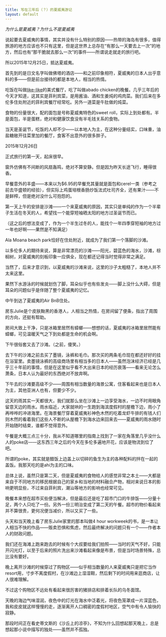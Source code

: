 ```yaml
---
title: 写在三年后（？）的夏威夷游记
layout: default
---
```


*为什么是夏威夷？为什么不是夏威夷*

说起要去夏威夷的事情，其实并没有什么特别的原因——热带的海岛有很多，值得旅游的地方应该也不只有这里，但是这世界上总存在“有那么一天要去上一次”的地方，然后也有“那干脆就去那么一次”的事件——所谓说走就走的旅行吧。

所以2015年12月25日，抵达夏威夷。

首先到的是日文名字叫做佛塔的酒店——和之前印象相符，夏威夷的日本人出乎意料的多——但是前台接待的都是本地人，相当的热情。

吃饭在叫做[like-like](http://likelikedriveinn.com/location/)的美式餐厅，吃了叫做abado chicken的晚餐。几乎三年后的今天才知道，这其实是菲利宾菜，是用酱油、酒和生姜炖的鸡肉菜。我们后来在多伦多住处附近的菲利宾餐厅经常吃。另外一道菜是牛肚做的炖菜。

食物的份量很大，配的面包是号称夏威夷特色的sweet roll，实际上到处都有。半是面包，半是蛋糕，绝对和健康饮食没有半毛钱关系的食物。

当天是圣诞节，吃饭的人却不少——以本地人为主，在这种分量结实，口味重，油盐糖敞开往菜里加的餐厅，食客不出意外的很多胖子。

2015年12月26日

正式旅行的第一天，起床很早。

窗外仿佛有不间断的风扇轰鸣，绝对不算安静。但是因为昨天长途飞行，睡得很香。

早餐意外的丰盛——本来以为$6.95的早餐充其量就是面包和cerel一类（参考之前去华盛顿的经验），但实际上鸡蛋培根香肠炒饭法式吐司齐全，还有果汁——不是鲜榨，但是绝对没什么可抱怨的。

第一天上午的安排是沙滩——一个来夏威夷的原因，其实只是单纯的作为一个半辈子生活在冬天的人，希望找一个能穿短袖晒太阳的地方过圣诞节而已。

（这之后的想法变成了，作为一个半生过冬的人，能找个一年四季穿短袖的地方过一年也好啊——果然是不知满足）

Ala Moana beach park恰好在住处附近，就成为了我们第一个落脚的沙滩。

以多伦多人的期待来说，算是非常漂亮的沙滩——阳光，碧蓝色的海水，沙滩，棕榈树，对夏威夷的刻板印象一应俱全，现在都还记得当时觉得非常之满足。

当然了，后来才意识到，以夏威夷的沙滩来说，这里的沙子太粗糙了，本地人并不太来这里。

果然下水游泳的时候就划伤了脚，耳朵似乎也有些发炎——脚上没什么大碍，但是耳朵的问题似乎是伴随了整个夏威夷的记忆。

中午到达了夏威夷的Air BnB住处。

房东Julie是个皮肤黝黑的香港人，人相当之热情，在房间留了便条，指出了周围的方向，还挺有帮助。

房间大致上干净，只是冰箱里居然有蟑螂——想想的话，夏威夷的冰箱里居然能有蟑螂，可见温暖天气之下到处都是生命的机会啊。

下午很俗套又去了沙滩。（之前，傻笑。）

去下午的沙滩之前去买了墨镜，泳裤和毛巾。那次买的两条毛巾现在都还好好的挂在浴室里。卖墨镜泳裤的高级商场里有相当多的日本人——虽然泡沫经济已经是几乎三十年前的事情，但是在这里似乎看不大出来日本的经历衰落——看来无论怎么萧条，日本人认为最好的东西绝对不放弃啊。

下午去的沙滩要高级不少——周围有相当数量的海景公寓，住客看起来也是日本人为主，其他亚洲人也有，但要少不少。

这天的雨其实一天都很大，我们就那么坐在沙滩上一边享受海水，一边不时用眼角留意天边的雨水。雨水临近，大家就哄的一生跑到海滨度假村的屋檐下边，雨小了再哗哗的冲进海里。在海景餐厅穿着夏威夷衫神色木然的吃着龙虾牛排的有钱人们则木然的看着我们这些人不断的从屋檐下到海水边来回来去——夏威夷的雨水随时开始随时结束，谁都不觉得意外。

午餐是大概三点三十分，我从不知道哪里的指南上找到了一家在角落里几乎没什么人的poke店——这东西三年之后的今天在多伦多遍地开花，应该是物流到位了吧。

所谓的poke，其实就是醋饭上边盖上以切碎的鱼生为主的各种配料的拌在一起的盖饭。我那天吃的是ahi为主的口味。

总体上说，虽然只是第二天，但是夏威夷的食物给人的感觉非常之本土——大都是来自于不同地方的移民根据自己的家乡和当地的材料融合产物，相对来说日本的影响更明显些，不过来自菲利宾，潮汕等地方的影响也经常可见。

晚餐本来想在超市买些便当解决，但是最后还是吃了超市门口的牛排饭——分量十足，两个人只吃了一份。另外一份三明治变成了第二天的午餐。超市的物价看起来并不算很贵，更何况便当减价，所以又买了一些。

头天和当天晚上看了房东Julie家里的那本叫做4 hour workweek的书，是一本让人相当不快的作品——贩卖恐惧和焦虑，然后最终解决的问题只有一个——作者本人的财政问题。

我们还在海滩上跑来跑去的时候有个大叔要给我们拍照——当时的天气不好，只能开闪光灯，以至于后来的照片洗出来沙滩看起来像是布景，但是当时场景特殊，总比没有要好。

晚上离开沙滩的时候穿过了购物区——似乎相当数量的人来夏威夷只是把它当作resort用，寸步不离度假村，在沙滩边上湿湿鞋，然后剩下的时间用来逛商店，让人很难理解。

不过这个购物区不远处有看起来很厉害的猪排店和排着长队的乌冬面馆。

天晚的海边气味湿润，夜色中的灯光在海水中泛着光，将夜色笼罩成一片深蓝色，我和皮皮就这样慢慢的走，逐渐离开人口稠密的度假村地区，空气中有令人愉快的寂静。

那段时间正在看史蒂文斯的《沙丘上的凉亭》，不知为什么回想起那天晚上，总是想起那小说中描写的独处——虽然并不孤独。

